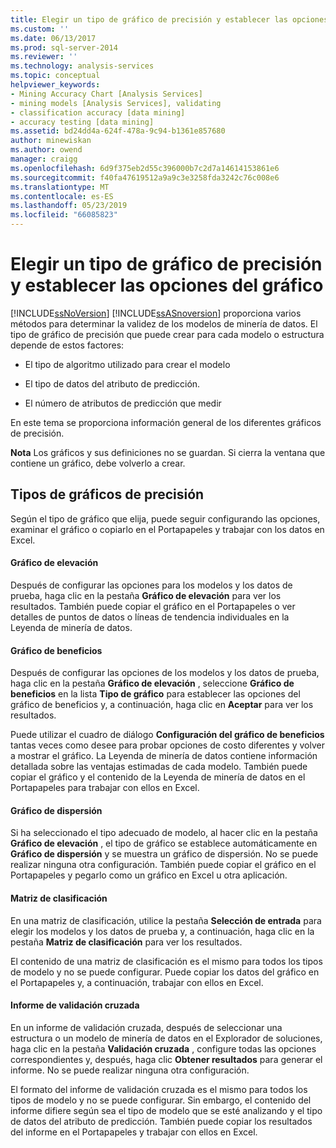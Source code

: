 ```yaml
---
title: Elegir un tipo de gráfico de precisión y establecer las opciones del gráfico | Microsoft Docs
ms.custom: ''
ms.date: 06/13/2017
ms.prod: sql-server-2014
ms.reviewer: ''
ms.technology: analysis-services
ms.topic: conceptual
helpviewer_keywords:
- Mining Accuracy Chart [Analysis Services]
- mining models [Analysis Services], validating
- classification accuracy [data mining]
- accuracy testing [data mining]
ms.assetid: bd24dd4a-624f-478a-9c94-b1361e857680
author: minewiskan
ms.author: owend
manager: craigg
ms.openlocfilehash: 6d9f375eb2d55c396000b7c2d7a14614153861e6
ms.sourcegitcommit: f40fa47619512a9a9c3e3258fda3242c76c008e6
ms.translationtype: MT
ms.contentlocale: es-ES
ms.lasthandoff: 05/23/2019
ms.locfileid: "66085823"
---
```

# <a name="choose-an-accuracy-chart-type-and-set-chart-options"></a>Elegir un tipo de gráfico de precisión y establecer las opciones del gráfico
  [!INCLUDE[ssNoVersion](../../includes/ssnoversion-md.md)] [!INCLUDE[ssASnoversion](../../includes/ssasnoversion-md.md)] proporciona varios métodos para determinar la validez de los modelos de minería de datos. El tipo de gráfico de precisión que puede crear para cada modelo o estructura depende de estos factores:  
  
-   El tipo de algoritmo utilizado para crear el modelo  
  
-   El tipo de datos del atributo de predicción.  
  
-   El número de atributos de predicción que medir  
  
 En este tema se proporciona información general de los diferentes gráficos de precisión.  
  
 **Nota** Los gráficos y sus definiciones no se guardan. Si cierra la ventana que contiene un gráfico, debe volverlo a crear.  
  
## <a name="accuracy-chart-types"></a>Tipos de gráficos de precisión  
 Según el tipo de gráfico que elija, puede seguir configurando las opciones, examinar el gráfico o copiarlo en el Portapapeles y trabajar con los datos en Excel.  
  
#### <a name="lift-chart"></a>Gráfico de elevación  
 Después de configurar las opciones para los modelos y los datos de prueba, haga clic en la pestaña **Gráfico de elevación** para ver los resultados. También puede copiar el gráfico en el Portapapeles o ver detalles de puntos de datos o líneas de tendencia individuales en la Leyenda de minería de datos.  
  
#### <a name="profit-chart"></a>Gráfico de beneficios  
 Después de configurar las opciones de los modelos y los datos de prueba, haga clic en la pestaña **Gráfico de elevación** , seleccione **Gráfico de beneficios** en la lista **Tipo de gráfico** para establecer las opciones del gráfico de beneficios y, a continuación, haga clic en **Aceptar** para ver los resultados.  
  
 Puede utilizar el cuadro de diálogo **Configuración del gráfico de beneficios** tantas veces como desee para probar opciones de costo diferentes y volver a mostrar el gráfico. La Leyenda de minería de datos contiene información detallada sobre las ventajas estimadas de cada modelo. También puede copiar el gráfico y el contenido de la Leyenda de minería de datos en el Portapapeles para trabajar con ellos en Excel.  
  
#### <a name="scatter-plot"></a>Gráfico de dispersión  
 Si ha seleccionado el tipo adecuado de modelo, al hacer clic en la pestaña **Gráfico de elevación** , el tipo de gráfico se establece automáticamente en **Gráfico de dispersión** y se muestra un gráfico de dispersión. No se puede realizar ninguna otra configuración. También puede copiar el gráfico en el Portapapeles y pegarlo como un gráfico en Excel u otra aplicación.  
  
#### <a name="classification-matrix"></a>Matriz de clasificación  
 En una matriz de clasificación, utilice la pestaña **Selección de entrada** para elegir los modelos y los datos de prueba y, a continuación, haga clic en la pestaña **Matriz de clasificación** para ver los resultados.  
  
 El contenido de una matriz de clasificación es el mismo para todos los tipos de modelo y no se puede configurar. Puede copiar los datos del gráfico en el Portapapeles y, a continuación, trabajar con ellos en Excel.  
  
#### <a name="cross-validation-report"></a>Informe de validación cruzada  
 En un informe de validación cruzada, después de seleccionar una estructura o un modelo de minería de datos en el Explorador de soluciones, haga clic en la pestaña **Validación cruzada** , configure todas las opciones correspondientes y, después, haga clic **Obtener resultados** para generar el informe. No se puede realizar ninguna otra configuración.  
  
 El formato del informe de validación cruzada es el mismo para todos los tipos de modelo y no se puede configurar. Sin embargo, el contenido del informe difiere según sea el tipo de modelo que se esté analizando y el tipo de datos del atributo de predicción. También puede copiar los resultados del informe en el Portapapeles y trabajar con ellos en Excel.  
  
  
